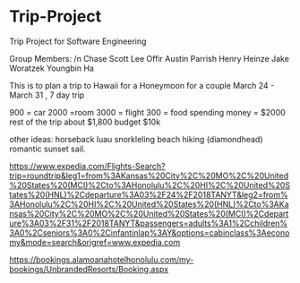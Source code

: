 # Trip-Project
Trip Project for Software Engineering

Group Members: /n
Chase Scott
Lee Offir
Austin Parrish
Henry Heinze
Jake Woratzek
Youngbin Ha

This is to plan a trip to Hawaii for a Honeymoon for a couple
March 24 - March 31 , 7 day trip

900 = car
2000 =room
3000 = flight
300 = food
spending money = $2000
rest of the trip about $1,800
budget $10k

other ideas:
horseback 
luau
snorkleling 
beach 
hiking (diamondhead) 
romantic sunset sail. 


https://www.expedia.com/Flights-Search?trip=roundtrip&leg1=from%3AKansas%20City%2C%20MO%2C%20United%20States%20(MCI)%2Cto%3AHonolulu%2C%20HI%2C%20United%20States%20(HNL)%2Cdeparture%3A03%2F24%2F2018TANYT&leg2=from%3AHonolulu%2C%20HI%2C%20United%20States%20(HNL)%2Cto%3AKansas%20City%2C%20MO%2C%20United%20States%20(MCI)%2Cdeparture%3A03%2F31%2F2018TANYT&passengers=adults%3A1%2Cchildren%3A0%2Cseniors%3A0%2Cinfantinlap%3AY&options=cabinclass%3Aeconomy&mode=search&origref=www.expedia.com

https://bookings.alamoanahotelhonolulu.com/my-bookings/UnbrandedResorts/Booking.aspx

